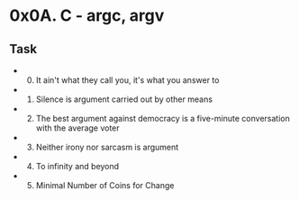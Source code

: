 # 0x0A. C - argc, argv

## Task
- 0. It ain't what they call you, it's what you answer to

- 1. Silence is argument carried out by other means

- 2. The best argument against democracy is a five-minute conversation with the average voter

- 3. Neither irony nor sarcasm is argument

- 4. To infinity and beyond

- 5. Minimal Number of Coins for Change
